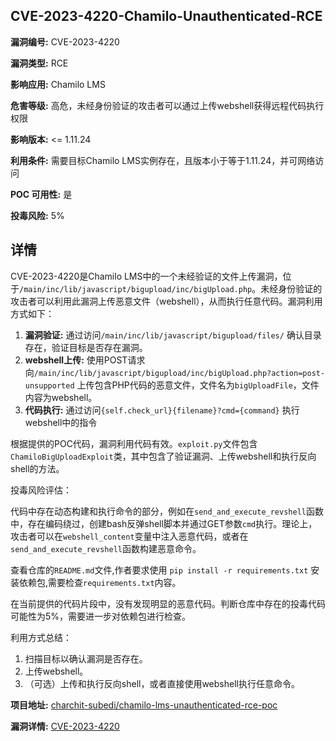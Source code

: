 ## CVE-2023-4220-Chamilo-Unauthenticated-RCE

**漏洞编号:** CVE-2023-4220

**漏洞类型:** RCE

**影响应用:** Chamilo LMS

**危害等级:** 高危，未经身份验证的攻击者可以通过上传webshell获得远程代码执行权限

**影响版本:** <= 1.11.24

**利用条件:** 需要目标Chamilo LMS实例存在，且版本小于等于1.11.24，并可网络访问

**POC 可用性:** 是

**投毒风险:** 5%

## 详情

CVE-2023-4220是Chamilo LMS中的一个未经验证的文件上传漏洞，位于`/main/inc/lib/javascript/bigupload/inc/bigUpload.php`。未经身份验证的攻击者可以利用此漏洞上传恶意文件（webshell），从而执行任意代码。漏洞利用方式如下：

1.  **漏洞验证:** 通过访问`/main/inc/lib/javascript/bigupload/files/` 确认目录存在，验证目标是否存在漏洞。
2.  **webshell上传:** 使用POST请求向`/main/inc/lib/javascript/bigupload/inc/bigUpload.php?action=post-unsupported` 上传包含PHP代码的恶意文件，文件名为`bigUploadFile`，文件内容为webshell。
3.  **代码执行:** 通过访问`{self.check_url}{filename}?cmd={command}` 执行webshell中的指令

根据提供的POC代码，漏洞利用代码有效。`exploit.py`文件包含`ChamiloBigUploadExploit`类，其中包含了验证漏洞、上传webshell和执行反向shell的方法。

投毒风险评估：

代码中存在动态构建和执行命令的部分，例如在`send_and_execute_revshell`函数中，存在编码绕过，创建bash反弹shell脚本并通过GET参数`cmd`执行。理论上，攻击者可以在`webshell_content`变量中注入恶意代码，或者在`send_and_execute_revshell`函数构建恶意命令。

查看仓库的`README.md`文件,作者要求使用 `pip install -r requirements.txt` 安装依赖包,需要检查`requirements.txt`内容。

在当前提供的代码片段中，没有发现明显的恶意代码。判断仓库中存在的投毒代码可能性为5%，需要进一步对依赖包进行检查。

利用方式总结：

1.  扫描目标以确认漏洞是否存在。
2.  上传webshell。
3.  （可选）上传和执行反向shell，或者直接使用webshell执行任意命令。

**项目地址:** [charchit-subedi/chamilo-lms-unauthenticated-rce-poc](https://github.com/charchit-subedi/chamilo-lms-unauthenticated-rce-poc)

**漏洞详情:** [CVE-2023-4220](https://nvd.nist.gov/vuln/detail/CVE-2023-4220)